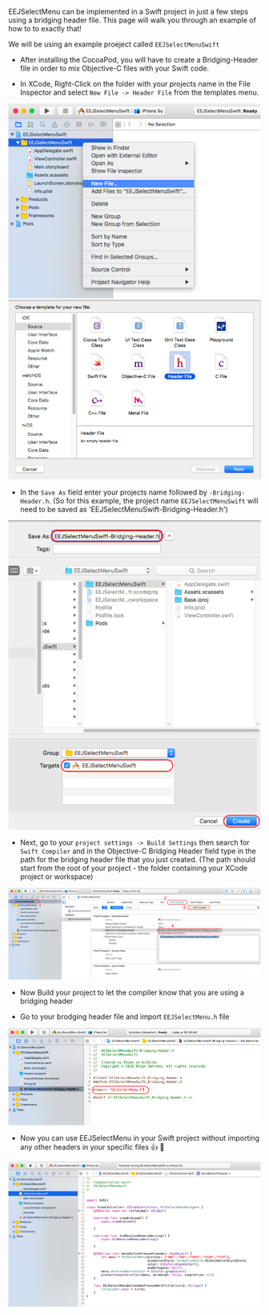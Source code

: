 EEJSelectMenu can be implemented in a Swift project in just a few steps using a bridging header file. This page will walk you through an example of how to to exactly that!

We will be using an example proeject called `EEJSelectMenuSwift`

* After installing the CocoaPod, you will have to create a Bridging-Header file in order to mix Objective-C files with your Swift code.

* In XCode, Right-Click on the folder with your projects name in the File Inspector and select `New File -> Header File` from the templates menu.

![](screenshots/1.png)
![](screenshots/2.png)

* In the `Save As` field enter your projects name followed by `-Bridging-Header.h`. (So for this example, the project name `EEJSelectMenuSwift` will need to be saved as 'EEJSelectMenuSwift-Bridging-Header.h')

![](screenshots/3.png)

* Next, go to your `project settings -> Build Settings` then search for `Swift Compiler` and in the Objective-C Bridging Header field type in the path for the bridging header file that you just created. (The path should start from the root of your project - the folder containing your XCode project or workspace)

![](screenshots/4.png)

* Now Build your project to let the compiler know that you are using a bridging header

* Go to your brodging header file and import `EEJSelectMenu.h` file

![](screenshots/5.png)

* Now you can use EEJSelectMenu in your Swift project without importing any other headers in your specific files  👍  🎉

![](screenshots/6.png)
